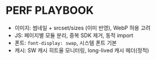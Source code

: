 # PERF PLAYBOOK
- 이미지: 썸네일 + srcset/sizes (이미 반영), WebP 허용 고려
- JS: 페이지별 모듈 분리, 중복 SDK 제거, 동적 import
- 폰트: `font-display: swap`, 시스템 폰트 기본
- 캐시: SW 캐시 히트율 모니터링, long-lived 캐시 헤더(정적)